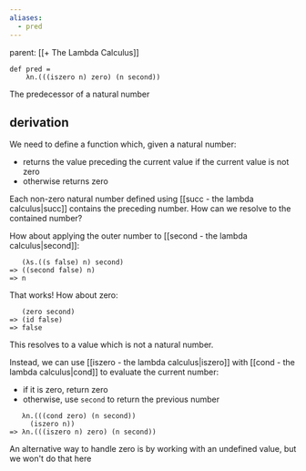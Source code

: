 ```yaml
---
aliases:
  - pred
---
```

parent: [[+ The Lambda Calculus]]

```
def pred = 
	λn.(((iszero n) zero) (n second))
```

The predecessor of a natural number
## derivation 

We need to define a function which, given a natural number:

- returns the value preceding the current value if the current value is not zero
- otherwise returns zero

Each non-zero natural number defined using [[succ - the lambda calculus|succ]] contains the preceding number. How can we resolve to the contained number?

How about applying the outer number to [[second - the lambda calculus|second]]:

```
   (λs.((s false) n) second)
=> ((second false) n)
=> n
```

That works! How about zero:

```
   (zero second)
=> (id false)
=> false
```

This resolves to a value which is not a natural number.

Instead, we can use [[iszero - the lambda calculus|iszero]] with [[cond - the lambda calculus|cond]] to evaluate the current number:

-  if it is zero, return zero
- otherwise, use `second` to return the previous number

```
   λn.(((cond zero) (n second)) 
     (iszero n))
=> λn.(((iszero n) zero) (n second))
```

An alternative way to handle zero is by working with an undefined value, but we won't do that here